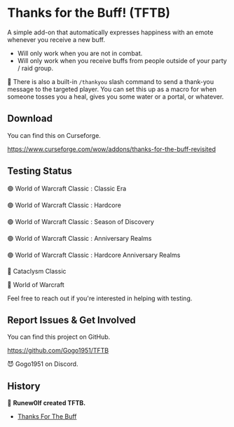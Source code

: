 # Thanks for the Buff! (TFTB)

A simple add-on that automatically expresses happiness with an emote whenever you receive a new buff.

* Will only work when you are not in combat.
* Will only work when you receive buffs from people outside of your party / raid group.

🎁 There is also a built-in `/thankyou` slash command to send a thank-you message to the targeted player. You can set this up as a macro for when someone tosses you a heal, gives you some water or a portal, or whatever.

## Download

You can find this on Curseforge.

https://www.curseforge.com/wow/addons/thanks-for-the-buff-revisited

## Testing Status

🟢 World of Warcraft Classic : Classic Era

🟢 World of Warcraft Classic : Hardcore

🟢 World of Warcraft Classic : Season of Discovery

🟢 World of Warcraft Classic : Anniversary Realms

🟢 World of Warcraft Classic : Hardcore Anniversary Realms

🔴 Cataclysm Classic

🔴 World of Warcraft

Feel free to reach out if you're interested in helping with testing. 

## Report Issues & Get Involved

You can find this project on GitHub.

https://github.com/Gogo1951/TFTB

😈 Gogo1951 on Discord.

## History

👏 **Runew0lf created TFTB.**

- [Thanks For The Buff](https://www.curseforge.com/wow/addons/thanks-for-the-buff)
